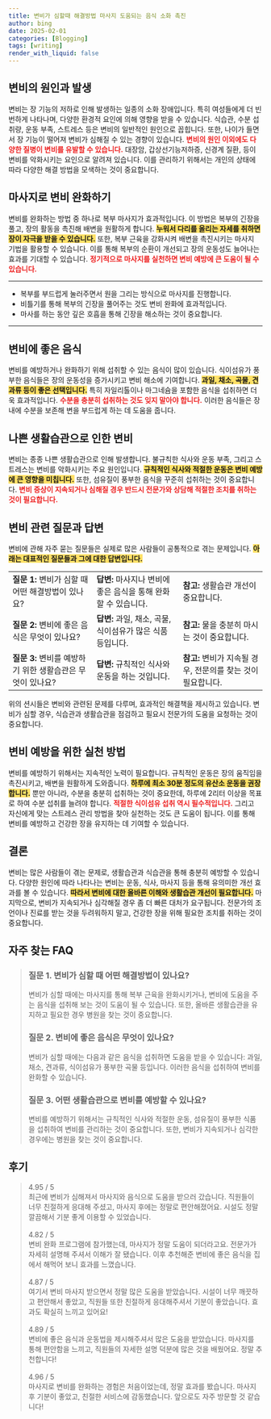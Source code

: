 ```yaml
---
title: 변비가 심할때 해결방법 마사지 도움되는 음식 소화 촉진
author: bing
date: 2025-02-01
categories: [Blogging]
tags: [writing]
render_with_liquid: false
---
```



<h2 id='변비의 원인과 발생'>변비의 원인과 발생</h2>

<p>변비는 장 기능의 저하로 인해 발생하는 일종의 소화 장애입니다. 특히 여성들에게 더 빈번하게 나타나며, 다양한 환경적 요인에 의해 영향을 받을 수 있습니다. 식습관, 수분 섭취량, 운동 부족, 스트레스 등은 변비의 일반적인 원인으로 꼽힙니다. 또한, 나이가 들면서 장 기능이 떨어져 변비가 심해질 수 있는 경향이 있습니다. <b><span style="color: #ee2323;">변비의 원인 이외에도 다양한 질병이 변비를 유발할 수 있습니다.</span></b> 대장암, 갑상선기능저하증, 신경계 질환, 등이 변비를 악화시키는 요인으로 알려져 있습니다. 이를 관리하기 위해서는 개인의 상태에 따라 다양한 해결 방법을 모색하는 것이 중요합니다.</p>

<h2 id='마사지로 변비 완화하기'>마사지로 변비 완화하기</h2>

<p>변비를 완화하는 방법 중 하나로 복부 마사지가 효과적입니다. 이 방법은 복부의 긴장을 풀고, 장의 활동을 촉진해 배변을 원활하게 합니다. <b><span style="background-color: #ffe066;">누워서 다리를 올리는 자세를 취하면 장이 자극을 받을 수 있습니다.</span></b> 또한, 복부 근육을 강화시켜 배변을 촉진시키는 마사지 기법을 활용할 수 있습니다. 이를 통해 복부의 순환이 개선되고 장의 운동성도 늘어나는 효과를 기대할 수 있습니다. <b><span style="color: #ee2323;">정기적으로 마사지를 실천하면 변비 예방에 큰 도움이 될 수 있습니다.</span></b></p>

<hr />

<ul>
    <li>복부를 부드럽게 눌러주면서 원을 그리는 방식으로 마사지를 진행합니다.</li>
    <li>비틀기를 통해 복부의 긴장을 풀어주는 것도 변비 완화에 효과적입니다.</li>
    <li>마사를 하는 동안 깊은 호흡을 통해 긴장을 해소하는 것이 중요합니다.</li>
</ul>

<hr />

<h2 id='변비에 좋은 음식'>변비에 좋은 음식</h2>

<p>변비를 예방하거나 완화하기 위해 섭취할 수 있는 음식이 많이 있습니다. 식이섬유가 풍부한 음식들은 장의 운동성을 증가시키고 변비 해소에 기여합니다. <b><span style="background-color: #ffe066;">과일, 채소, 곡물, 견과류 등이 좋은 선택입니다.</span></b> 특히 자일리톨이나 마그네슘을 포함한 음식을 섭취하면 더욱 효과적입니다. <b><span style="color: #ee2323;">수분을 충분히 섭취하는 것도 잊지 말아야 합니다.</span></b> 이러한 음식들은 장내에 수분을 보존해 변을 부드럽게 하는 데 도움을 줍니다.</p>

<h2 id='나쁜 생활습관으로 인한 변비'>나쁜 생활습관으로 인한 변비</h2>

<p>변비는 종종 나쁜 생활습관으로 인해 발생합니다. 불규칙한 식사와 운동 부족, 그리고 스트레스는 변비를 악화시키는 주요 원인입니다. <b><span style="background-color: #ffe066;">규칙적인 식사와 적절한 운동은 변비 예방에 큰 영향을 미칩니다.</span></b> 또한, 섬유질이 풍부한 음식을 꾸준히 섭취하는 것이 중요합니다. <b><span style="color: #ee2323;">변비 증상이 지속되거나 심해질 경우 반드시 전문가와 상담해 적절한 조치를 취하는 것이 필요합니다.</span></b></p>

<h2 id='변비 관련 질문과 답변'>변비 관련 질문과 답변</h2>

<p>변비에 관해 자주 묻는 질문들은 실제로 많은 사람들이 공통적으로 겪는 문제입니다. <b><span style="background-color: #ffe066;">아래는 대표적인 질문들과 그에 대한 답변입니다.</span></b></p>

<table>
    <tr>
        <td><b>질문 1:</b> 변비가 심할 때 어떤 해결방법이 있나요?</td>
        <td><b>답변:</b> 마사지나 변비에 좋은 음식을 통해 완화할 수 있습니다.</td>
        <td><b>참고:</b> 생활습관 개선이 중요합니다.</td>
    </tr>
    <tr>
        <td><b>질문 2:</b> 변비에 좋은 음식은 무엇이 있나요?</td>
        <td><b>답변:</b> 과일, 채소, 곡물, 식이섬유가 많은 식품 등입니다.</td>
        <td><b>참고:</b> 물을 충분히 마시는 것이 중요합니다.</td>
    </tr>
    <tr>
        <td><b>질문 3:</b> 변비를 예방하기 위한 생활습관은 무엇이 있나요?</td>
        <td><b>답변:</b> 규칙적인 식사와 운동을 하는 것입니다.</td>
        <td><b>참고:</b> 변비가 지속될 경우, 전문의를 찾는 것이 필요합니다.</td>
    </tr>
</table>

<p>위의 션시들은 변비와 관련된 문제를 다루며, 효과적인 해결책을 제시하고 있습니다. 변비가 심할 경우, 식습관과 생활습관을 점검하고 필요시 전문가의 도움을 요청하는 것이 중요합니다.</p>

<h2 id='변비 예방을 위한 실천 방법'>변비 예방을 위한 실천 방법</h2>

<p>변비를 예방하기 위해서는 지속적인 노력이 필요합니다. 규칙적인 운동은 장의 움직임을 촉진시키고, 배변을 원활하게 도와줍니다. <b><span style="background-color: #ffe066;">하루에 최소 30분 정도의 유산소 운동을 권장합니다.</span></b> 뿐만 아니라, 수분을 충분히 섭취하는 것이 중요한데, 하루에 2리터 이상을 목표로 하여 수분 섭취를 늘려야 합니다. <b><span style="color: #ee2323;">적절한 식이섬유 섭취 역시 필수적입니다.</span></b> 그리고 자신에게 맞는 스트레스 관리 방법을 찾아 실천하는 것도 큰 도움이 됩니다. 이를 통해 변비를 예방하고 건강한 장을 유지하는 데 기여할 수 있습니다.</p>

<h2 id='결론'>결론</h2>

<p>변비는 많은 사람들이 겪는 문제로, 생활습관과 식습관을 통해 충분히 예방할 수 있습니다. 다양한 원인에 따라 나타나는 변비는 운동, 식사, 마사지 등을 통해 유의미한 개선 효과를 볼 수 있습니다. <b><span style="background-color: #ffe066;">따라서 변비에 대한 올바른 이해와 생활습관 개선이 필요합니다.</span></b> 마지막으로, 변비가 지속되거나 심각해질 경우 좀 더 빠른 대처가 요구됩니다. 전문가의 조언이나 진료를 받는 것을 두려워하지 말고, 건강한 장을 위해 필요한 조치를 취하는 것이 중요합니다.</p>


<h2 id='자주_찾는_FAQ'>자주 찾는 FAQ</h2>
<div itemscope="" itemtype="https://schema.org/FAQPage"> <blockquote> <div itemscope="" itemprop="mainEntity" itemtype="https://schema.org/Question"> <h3 itemprop="name">질문 1. 변비가 심할 때 어떤 해결방법이 있나요?</h3> <div itemscope="" itemprop="acceptedAnswer" itemtype="https://schema.org/Answer"> <span itemprop="text"> <p>변비가 심할 때에는 마사지를 통해 복부 근육을 완화시키거나, 변비에 도움을 주는 음식을 섭취해 보는 것이 도움이 될 수 있습니다. 또한, 올바른 생활습관을 유지하고 필요한 경우 병원을 찾는 것이 중요합니다.</p> </span> </div> </div> <div itemscope="" itemprop="mainEntity" itemtype="https://schema.org/Question"> <h3 itemprop="name">질문 2. 변비에 좋은 음식은 무엇이 있나요?</h3> <div itemscope="" itemprop="acceptedAnswer" itemtype="https://schema.org/Answer"> <span itemprop="text"> <p>변비가 심할 때에는 다음과 같은 음식을 섭취하면 도움을 받을 수 있습니다: 과일, 채소, 견과류, 식이섬유가 풍부한 곡물 등입니다. 이러한 음식을 섭취하여 변비를 완화할 수 있습니다.</p> </span> </div> </div> <div itemscope="" itemprop="mainEntity" itemtype="https://schema.org/Question"> <h3 itemprop="name">질문 3. 어떤 생활습관으로 변비를 예방할 수 있나요?</h3> <div itemscope="" itemprop="acceptedAnswer" itemtype="https://schema.org/Answer"> <span itemprop="text"> <p>변비를 예방하기 위해서는 규칙적인 식사와 적절한 운동, 섬유질이 풍부한 식품을 섭취하여 변비를 관리하는 것이 중요합니다. 또한, 변비가 지속되거나 심각한 경우에는 병원을 찾는 것이 중요합니다.</p> </span> </div> </div> </blockquote> </div>
<h2 id='후기'>후기</h2>
<div itemscope itemtype="https://schema.org/Product">
  <blockquote>
  <div itemprop="review" itemscope itemtype="https://schema.org/Review">
      <div itemprop="reviewRating" itemscope itemtype="https://schema.org/Rating"> <span itemprop="ratingValue">4.95</span> / <span itemprop="bestRating">5</span> </div>
      <span itemprop="reviewBody">최근에 변비가 심해져서 마사지와 음식으로 도움을 받으러 갔습니다. 직원들이 너무 친절하게 응대해 주셨고, 마사지 후에는 정말로 편안해졌어요. 시설도 정말 깔끔해서 기분 좋게 이용할 수 있었습니다.</span>
  </div>
  <br>
  <div itemprop="review" itemscope itemtype="https://schema.org/Review">
      <div itemprop="reviewRating" itemscope itemtype="https://schema.org/Rating"> <span itemprop="ratingValue">4.82</span> / <span itemprop="bestRating">5</span> </div>
      <span itemprop="reviewBody">변비 완화 프로그램에 참가했는데, 마사지가 정말 도움이 되더라고요. 전문가가 자세히 설명해 주셔서 이해가 잘 됐습니다. 이후 추천해준 변비에 좋은 음식을 집에서 해먹어 보니 효과를 느꼈습니다.</span>
  </div>
  <br>
  <div itemprop="review" itemscope itemtype="https://schema.org/Review">
      <div itemprop="reviewRating" itemscope itemtype="https://schema.org/Rating"> <span itemprop="ratingValue">4.87</span> / <span itemprop="bestRating">5</span> </div>
      <span itemprop="reviewBody">여기서 변비 마사지 받으면서 정말 많은 도움을 받았습니다. 시설이 너무 깨끗하고 편안해서 좋았고, 직원들 또한 친절하게 응대해주셔서 기분이 좋았습니다. 효과도 확실히 느끼고 있어요!</span>
  </div>
  <br>
  <div itemprop="review" itemscope itemtype="https://schema.org/Review">
      <div itemprop="reviewRating" itemscope itemtype="https://schema.org/Rating"> <span itemprop="ratingValue">4.89</span> / <span itemprop="bestRating">5</span> </div>
      <span itemprop="reviewBody">변비에 좋은 음식과 운동법을 제시해주셔서 많은 도움을 받았습니다. 마사지를 통해 편안함을 느끼고, 직원들의 자세한 설명 덕분에 많은 것을 배웠어요. 정말 추천합니다!</span>
  </div>
  <br>
  <div itemprop="review" itemscope itemtype="https://schema.org/Review">
      <div itemprop="reviewRating" itemscope itemtype="https://schema.org/Rating"> <span itemprop="ratingValue">4.96</span> / <span itemprop="bestRating">5</span> </div>
      <span itemprop="reviewBody">마사지로 변비를 완화하는 경험은 처음이었는데, 정말 효과를 봤습니다. 마사지 후 기분이 좋았고, 친절한 서비스에 감동했습니다. 앞으로도 자주 방문할 것 같습니다!</span>
  </div>
  </blockquote>
</div>
